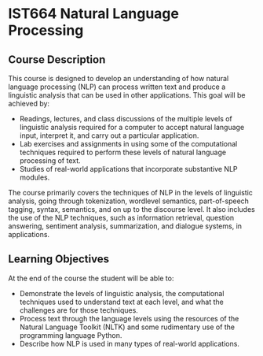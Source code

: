 # IST664 Natural Language Processing

## Course Description
This course is designed to develop an understanding of how natural language processing (NLP) can process written text and produce a linguistic analysis that can be used in other applications. This goal will be achieved by:
- Readings, lectures, and class discussions of the multiple levels of linguistic analysis required for a computer to accept natural language input, interpret it, and carry out a particular application.
- Lab exercises and assignments in using some of the computational techniques required to perform these levels of natural language processing of text.
- Studies of real-world applications that incorporate substantive NLP modules.

The course primarily covers the techniques of NLP in the levels of linguistic analysis, going through tokenization, word­level semantics, part-of-speech tagging, syntax, semantics, and on up to the discourse level. It also includes the use of the NLP techniques, such as information retrieval, question answering, sentiment analysis, summarization, and dialogue systems, in applications.

## Learning Objectives
At the end of the course the student will be able to:
- Demonstrate the levels of linguistic analysis, the computational techniques used to understand text at each level, and what the challenges are for those techniques.
- Process text through the language levels using the resources of the Natural Language Toolkit (NLTK) and some rudimentary use of the programming language Python.
- Describe how NLP is used in many types of real-world applications.
